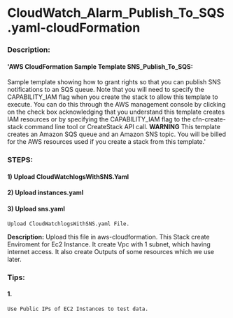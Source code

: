 # CloudWatch_Alarm_Publish_To_SQS.yaml-cloudFormation
### Description: 
  #### 'AWS CloudFormation Sample Template SNS_Publish_To_SQS:
  Sample template showing how to grant rights so that you can publish SNS notifications
  to an SQS queue. Note that you will need to specify the CAPABILITY_IAM flag when
  you create the stack to allow this template to execute. You can do this through
  the AWS management console by clicking on the check box acknowledging that you understand
  this template creates IAM resources or by specifying the CAPABILITY_IAM flag to
  the cfn-create-stack command line tool or CreateStack API call. **WARNING** This
  template creates an Amazon SQS queue and an Amazon SNS topic. You will be billed
  for the AWS resources used if you create a stack from this template.'
  
### STEPS:
#### 1) Upload CloudWatchlogsWithSNS.Yaml
#### 2) Upload instances.yaml 
#### 3) Upload sns.yaml 
  

~~~
Upload CloudWatchlogsWithSNS.yaml File.
~~~

**Description:**
Upload this file in aws-cloudformation. This Stack create Enviroment for Ec2 Instance. It create Vpc with 1 subnet, which having internet access. It also create Outputs of some resources which we use later. 



### Tips:
#### 1.
~~~
Use Public IPs of EC2 Instances to test data. 
~~~
  
